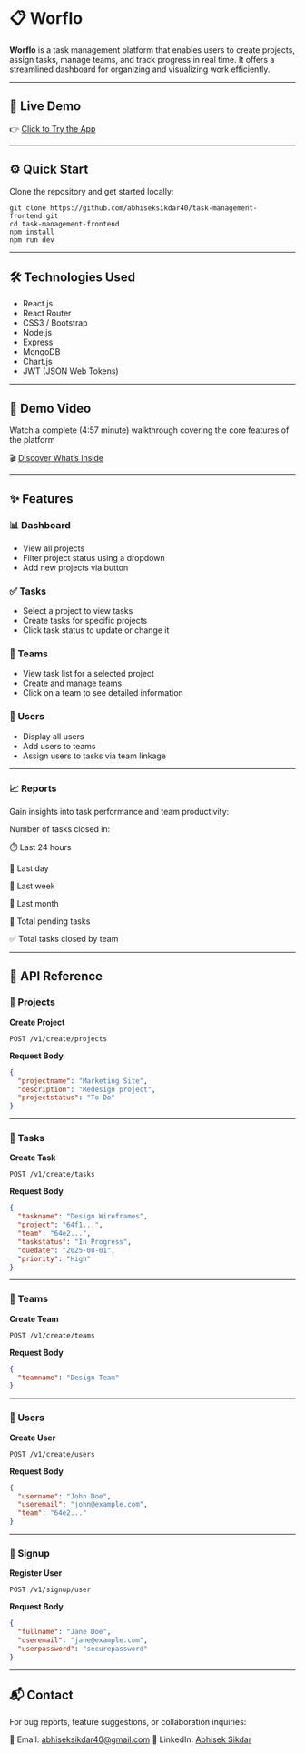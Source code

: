 # 📋 Worflo

**Worflo** is a task management platform that enables users to create projects, assign tasks, manage teams, and track progress in real time. It offers a streamlined dashboard for organizing and visualizing work efficiently.

---

## 🚀 Live Demo

👉 [Click to Try the App](https://task-management-frontend-taupe-eight.vercel.app/)

---

## ⚙️ Quick Start

Clone the repository and get started locally:
```
git clone https://github.com/abhiseksikdar40/task-management-frontend.git
cd task-management-frontend
npm install
npm run dev
````

---

## 🛠️ Technologies Used

* React.js
* React Router
* CSS3 / Bootstrap
* Node.js
* Express
* MongoDB
* Chart.js
* JWT (JSON Web Tokens)

---

## 🎥 Demo Video

Watch a complete (4:57 minute) walkthrough covering the core features of the platform

🎬 [Discover What’s Inside](https://drive.google.com/file/d/1joEO0swWqmCMZpGpq3kw9Q_Db2z-hl0M/view)

---

## ✨ Features

### 📊 Dashboard

* View all projects
* Filter project status using a dropdown
* Add new projects via button

### ✅ Tasks

* Select a project to view tasks
* Create tasks for specific projects
* Click task status to update or change it

### 👥 Teams

* View task list for a selected project
* Create and manage teams
* Click on a team to see detailed information

### 👤 Users

* Display all users
* Add users to teams
* Assign users to tasks via team linkage

---

### 📈 Reports

Gain insights into task performance and team productivity:

Number of tasks closed in:

⏱️ Last 24 hours

📅 Last day

📆 Last week

📅 Last month

🔄 Total pending tasks

✅ Total tasks closed by team

---

## 📱 API Reference

### 🔹 Projects

**Create Project**

```http
POST /v1/create/projects
```

**Request Body**

```json
{
  "projectname": "Marketing Site",
  "description": "Redesign project",
  "projectstatus": "To Do"
}
```

---

### 🔹 Tasks

**Create Task**

```http
POST /v1/create/tasks
```

**Request Body**

```json
{
  "taskname": "Design Wireframes",
  "project": "64f1...",
  "team": "64e2...",
  "taskstatus": "In Progress",
  "duedate": "2025-08-01",
  "priority": "High"
}
```

---

### 🔹 Teams

**Create Team**

```http
POST /v1/create/teams
```

**Request Body**

```json
{
  "teamname": "Design Team"
}
```

---

### 🔹 Users

**Create User**

```http
POST /v1/create/users
```

**Request Body**

```json
{
  "username": "John Doe",
  "useremail": "john@example.com",
  "team": "64e2..."
}
```

---

### 🔹 Signup

**Register User**

```http
POST /v1/signup/user
```

**Request Body**

```json
{
  "fullname": "Jane Doe",
  "useremail": "jane@example.com",
  "userpassword": "securepassword"
}
```

---

## 📬 Contact

For bug reports, feature suggestions, or collaboration inquiries:

📧 Email: abhiseksikdar40@gmail.com
🔗 LinkedIn: [Abhisek Sikdar](https://www.linkedin.com/in/abhisek-sikdar)

